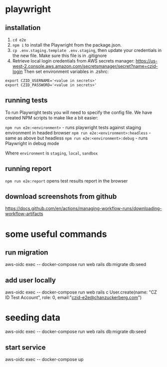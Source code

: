 # playwright
## installation
1. `cd e2e`
2. `npm i` to install the Playwright from the package.json.
3. `cp .env.staging.template .env.staging`, then update your credentials in the new file. Make sure this file is in .gitignore
4. Retrieve local login credentials from AWS secrets manager: https://us-west-2.console.aws.amazon.com/secretsmanager/secret?name=czid-login
Then set environment variables in .zshrc:
```
export CZID_USERNAME='<value in secrets>'
export CZID_PASSWORD='<value in secrets>'
```

## running tests
To run Playwright tests you will need to specify the config file. We have created NPM scripts to make like a bit easier:

`npm run e2e:<environment>` - runs playwright tests against staging environment in headed browser
`npm run e2e:<environment>:headless` - same as above but headless
`npm run e2e:<environment>:debug` - runs Playwright in debug mode

Where `environment` is `staging`, `local`, `sandbox`

## running report
`npm run e2e:report` opens test results report in the browser

## download screenshots from github
https://docs.github.com/en/actions/managing-workflow-runs/downloading-workflow-artifacts

# some useful commands
## run migration
aws-oidc exec -- docker-compose run web rails db:migrate db:seed
## add user locally
aws-oidc exec -- docker-compose run web rails c
User.create(name: "CZ ID Test Account", role: 0, email:"czid-e2e@chanzuckerberg.com")
# seeding data
aws-oidc exec -- docker-compose run web rails db:migrate db:seed
## start service
aws-oidc exec -- docker-compose  up

